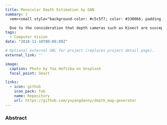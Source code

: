 ```yaml
---
title: Monocular Depth Estimation by GAN
summary: |
  <em><small style="background-color: #c5c5f7; color: #330066; padding: 5px;">Python/TensorFlow/Pix2Pix/Generative-Model/OpenCV</small></em><br>

  Due to the consideration that depth cameras such as Kinect are susceptible to outdoor lighting conditions, resulting in difficulty detecting depth information at longer distances and outdoors, we utilized Generative Adversarial Networks (GANs) to enable the network to learn a transformation method. This allows us to generate frames with depth information solely from a regular RGB camera. This approach reduces hardware costs, mitigates outdoor environmental impacts, and extends the detection range.
tags:
  - Computer Vision
date: "2018-11-10T00:00:00Z"

# Optional external URL for project (replaces project detail page).
external_link: ''

image:
  caption: Photo by Toa Heftiba on Unsplash
  focal_point: Smart

links:
  - icon: github
    icon_pack: fab
    name: Repository
    url: https://github.com/yuyangdanny/depth_map-generator
---
```

### Abstract